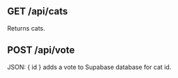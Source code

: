 ## GET /api/cats
Returns cats.

## POST /api/vote
JSON: { id } adds a vote to Supabase database for cat id.
